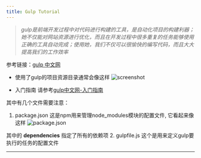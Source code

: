 ```yaml
---
title: Gulp Tutorial
---
```

>*gulp是前端开发过程中对代码进行构建的工具，是自动化项目的构建利器；她不仅能对网站资源进行优化，而且在开发过程中很多重复的任务能够使用正确的工具自动完成；使用她，我们不仅可以很愉快的编写代码，而且大大提高我们的工作效率*

参考链接：[gulp 中文网](http://www.gulpjs.com.cn/) 


* 使用了gulp的项目资源目录通常会像这样
![screenshot](http://content.screencast.com/users/TengFeiXi/folders/MyBlog/media/64ad12ea-01c0-4a01-ab94-6a8cd0f904ce/static-01.png)

* 入门指南
请参考[gulp中文网-入门指南](http://www.gulpjs.com.cn/docs/getting-started/)

其中有几个文件需要注意：
1. package.json 这是npm用来管理node_modules模块的配置文件, 它看起来像这样
![package.json](https://content.screencast.com/users/TengFeiXi/folders/MyBlog/media/d30d3488-6f40-4885-b6f5-0df2c52a9314/package.json.jpg) 

其中的 **dependencies** 指定了所有的依赖项
2. gulpfile.js 这个是用来定义gulp要执行的任务的配置文件

---
